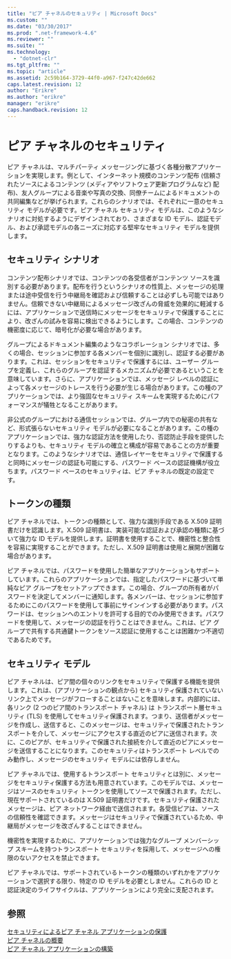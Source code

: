 ```yaml
---
title: "ピア チャネルのセキュリティ | Microsoft Docs"
ms.custom: ""
ms.date: "03/30/2017"
ms.prod: ".net-framework-4.6"
ms.reviewer: ""
ms.suite: ""
ms.technology: 
  - "dotnet-clr"
ms.tgt_pltfrm: ""
ms.topic: "article"
ms.assetid: 2c59b164-3729-44f0-a967-f247c42de662
caps.latest.revision: 12
author: "Erikre"
ms.author: "erikre"
manager: "erikre"
caps.handback.revision: 12
---
```

# ピア チャネルのセキュリティ
ピア チャネルは、マルチパーティ メッセージングに基づく各種分散アプリケーションを実現します。例として、インターネット規模のコンテンツ配布 \(信頼されたソースによるコンテンツ \(メディアやソフトウェア更新プログラムなど\) 配布\)、友人グループによる音楽や写真の交換、同僚チームによるドキュメントの共同編集などが挙げられます。これらのシナリオでは、それぞれに一意のセキュリティ モデルが必要です。ピア チャネル セキュリティ モデルは、このようなシナリオに対処するようにデザインされており、さまざまな ID モデル、認証モデル、および承認モデルの各ニーズに対応する堅牢なセキュリティ モデルを提供します。  
  
## セキュリティ シナリオ  
 コンテンツ配布シナリオでは、コンテンツの各受信者がコンテンツ ソースを識別する必要があります。配布を行うというシナリオの性質上、メッセージの処理または途中受信を行う中継局を確認および信頼することは必ずしも可能ではありません。信頼できない中継局によるメッセージ改ざんの脅威を効果的に軽減するには、アプリケーションで送信時にメッセージをセキュリティで保護することにより、改ざんの試みを容易に検出できるようにします。この場合、コンテンツの機密度に応じて、暗号化が必要な場合があります。  
  
 グループによるドキュメント編集のようなコラボレーション シナリオでは、多くの場合、セッションに参加する各メンバーを個別に識別し、認証する必要があります。これは、セッションをセキュリティで保護するには、ユーザー グループを定義し、これらのグループを認証するメカニズムが必要であるということを意味しています。さらに、アプリケーションでは、メッセージ レベルの認証によって各メッセージのトレースを行う必要が生じる場合があります。この種のアプリケーションでは、より強固なセキュリティ スキームを実現するためにパフォーマンスが犠牲となることがあります。  
  
 非公式のグループにおける通信セッションでは、グループ内での秘密の共有など、形式張らないセキュリティ モデルが必要になることがあります。この種のアプリケーションでは、強力な認証方法を使用したり、否認防止手段を提供したりするよりも、セキュリティ モデルの確立と構成が容易であることの方が重要となります。このようなシナリオでは、通信レイヤーをセキュリティで保護すると同時にメッセージの認証も可能にする、パスワード ベースの認証機構が役立ちます。パスワード ベースのセキュリティは、ピア チャネルの既定の設定です。  
  
## トークンの種類  
 ピア チャネルでは、トークンの種類として、強力な識別手段である X.509 証明書だけを認識します。X.509 証明書は、実装可能な認証および承認の種類に基づいて強力な ID モデルを提供します。証明書を使用することで、機密性と整合性を容易に実現することができます。ただし、X.509 証明書は使用と展開が困難な場合があります。  
  
 ピア チャネルでは、パスワードを使用した簡単なアプリケーションもサポートしています。これらのアプリケーションでは、指定したパスワードに基づいて単純なピア グループをセットアップできます。この場合、グループの所有者がパスワードを決定してメンバーに通知します。各メンバーは、セッションに参加するためにこのパスワードを使用して事前にサインインする必要があります。パスワードは、セッションへのエントリを許可する目的でのみ使用できます。パスワードを使用して、メッセージの認証を行うことはできません。これは、ピア グループで共有する共通鍵トークンをソース認証に使用することは困難かつ不適切であるためです。  
  
## セキュリティ モデル  
 ピア チャネルは、ピア間の個々のリンクをセキュリティで保護する機能を提供します。これは、\(アプリケーションの観点から\) セキュリティ保護されていないリンク上でメッセージがフローすることはないことを意味します。内部的には、各リンク \(2 つのピア間のトランスポート チャネル\) は トランスポート層セキュリティ \(TLS\) を使用してセキュリティ保護されます。つまり、送信者がメッセージを作成し、送信すると、このメッセージは、セキュリティで保護されたトランスポートを介して、メッセージにアクセスする直近のピアに送信されます。次に、このピアが、セキュリティで保護された接続を介して直近のピアにメッセージを送信することになります。このセキュリティはトランスポート レベルでのみ動作し、メッセージのセキュリティ モデルには依存しません。  
  
 ピア チャネルでは、使用するトランスポート セキュリティとは別に、メッセージをセキュリティ保護する方法も用意されています。このモデルでは、メッセージはソースのセキュリティ トークンを使用してソースで保護されます。ただし、現在サポートされているのは X.509 証明書だけです。セキュリティ保護されたメッセージは、ピア ネットワーク経由で送信されます。各受信ピアは、ソースの信頼性を確認できます。メッセージはセキュリティで保護されているため、中継局がメッセージを改ざんすることはできません。  
  
 機密性を実現するために、アプリケーションでは強力なグループ メンバーシップ スキームを持つトランスポート セキュリティを採用して、メッセージへの権限のないアクセスを禁止できます。  
  
 ピア チャネルでは、サポートされているトークンの種類のいずれかをアプリケーションで選択する限り、特定の ID モデルを必要としません。これらの ID と認証決定のライフサイクルは、アプリケーションにより完全に支配されます。  
  
## 参照  
 [セキュリティによるピア チャネル アプリケーションの保護](../../../../docs/framework/wcf/feature-details/securing-peer-channel-applications.md)   
 [ピア チャネルの概要](../../../../docs/framework/wcf/feature-details/peer-channel-concepts.md)   
 [ピア チャネル アプリケーションの構築](../../../../docs/framework/wcf/feature-details/building-a-peer-channel-application.md)